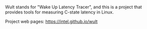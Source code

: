 <!--
-*- coding: utf-8 -*-
vim: ts=4 sw=4 tw=100 et ai si

Copyright (C) 2019-2021 Intel, Inc.
SPDX-License-Identifier: BSD-3-Clause

Author: Artem Bityutskiy <artem.bityutskiy@linux.intel.com>
-->

Wult stands for "Wake Up Latency Tracer", and this is a project that provides tools for measuring
C-state latency in Linux.

Project web pages: https://intel.github.io/wult
